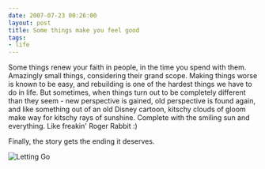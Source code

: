 ```yaml
---
date: 2007-07-23 00:26:00
layout: post
title: Some things make you feel good
tags:
- life
---
```


Some things renew your faith in people, in the time you spend with them.
Amazingly small things, considering their grand scope. Making things worse is
known to be easy, and rebuilding is one of the hardest things we have to do in
life. But sometimes, when things turn out to be completely different than they
seem - new perspective is gained, old perspective is found again, and like
something out of an old Disney cartoon, kitschy clouds of gloom make way for
kitschy rays of sunshine. Complete with the smiling sun and everything. Like
freakin' Roger Rabbit :)

Finally, the story gets the ending it deserves.

![Letting Go](http://imgs.xkcd.com/comics/letting_go.png)
